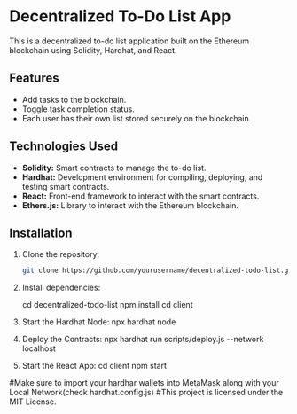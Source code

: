 # Decentralized To-Do List App

This is a decentralized to-do list application built on the Ethereum blockchain using Solidity, Hardhat, and React.

## Features

- Add tasks to the blockchain.
- Toggle task completion status.
- Each user has their own list stored securely on the blockchain.

## Technologies Used

- **Solidity:** Smart contracts to manage the to-do list.
- **Hardhat:** Development environment for compiling, deploying, and testing smart contracts.
- **React:** Front-end framework to interact with the smart contracts.
- **Ethers.js:** Library to interact with the Ethereum blockchain.

## Installation

1. Clone the repository:

   ```bash
   git clone https://github.com/yourusername/decentralized-todo-list.git


2. Install dependencies:
   
   cd decentralized-todo-list
   npm install
   cd client
   

3. Start the Hardhat Node:
   npx hardhat node

4. Deploy the Contracts:
   npx hardhat run scripts/deploy.js --network localhost

5. Start the React App:
   cd client
   npm start


#Make sure to import your hardhar wallets into MetaMask along with your 
Local Network(check hardhat.config.js)
#This project is licensed under the MIT License.





